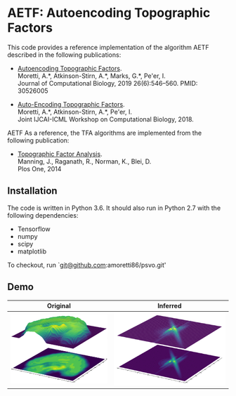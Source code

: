 # AETF: Autoencoding Topographic Factors

This code provides a reference implementation of the algorithm AETF described in the following publications:

  * [Autoencoding Topographic Factors](https://www.liebertpub.com/doi/full/10.1089/cmb.2018.0176). \
  Moretti, A.\*, Atkinson-Stirn, A.\*, Marks, G.\*, Pe'er, I. \
  Journal of Computational Biology, 2019 26(6):546–560. PMID: 30526005

  * [Auto-Encoding Topographic Factors](www.cs.columbia.edu/~amoretti/papers/AETF.pdf). \
  Moretti, A.\*, Atkinson-Stirn, A.\*, Pe'er, I. \
  Joint IJCAI-ICML Workshop on Computational Biology, 2018.
  
AETF As a reference, the TFA algorithms are implemented from the following publication:
  
  * [Topographic Factor Analysis](https://journals.plos.org/plosone/article?id=10.1371/journal.pone.0094914). \
  Manning, J., Raganath, R., Norman, K., Blei, D. \
  Plos One, 2014
  
  ## Installation
  
  The code is written in Python 3.6. It should also run in Python 2.7 with the following dependencies:

* Tensorflow
* numpy
* scipy
* matplotlib

To checkout, run `git@github.com:amoretti86/psvo.git'
  
  
  ## Demo

| Original | Inferred |
|:--------------------------:|:--------------------------:|
| <img src="https://github.com/amoretti86/AETF/blob/master/figs/raw.png" width="300"/> | <img src="https://github.com/amoretti86/AETF/blob/master/Flow%20evolution%20across%20epochs.gif" width="350"/> 


